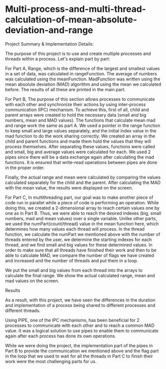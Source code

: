 # Multi-process-and-multi-thread-calculation-of-mean-absolute-deviation-and-range

Project Summary & Implementation Details:

The purpose of this project is to use and create multiple processes and threads within a process. Let's explain part by part:

For Part A, 
Range, which is the difference of the largest and smallest values in a set of data, was calculated in rangeFunction. The average of numbers was calculated using the meanFunction. MadFunction was written using the mean absolute deviation (MAD) algorithm and using the mean we calculated before. The results of all these are printed in the main part.

For Part B, 
The purpose of this section allows processes to communicate with each other and synchronize their actions by using inter-process communication (IPC) mechanism.
To achieve this, first of all, child and parent arrays were created to hold the necessary data (small and big numbers, mean and MAD values). The functions that calculate mean mad and range work the same as part A. We used a pointer in the range function to keep small and large values separately, and the initial index value in the mad function to do the work sharing correctly. We created an array in the child and parent functions and made them hold the values that they will process themselves. After separating these values, functions were called and small, big and average values were calculated for each. We used 2 pipes since there will be a data exchange again after calculating the mad functions. It is ensured that write-read operations between pipes are done in the proper order. 






Finally, the actual range and mean were calculated by comparing the values calculated separately for the child and the parent. After calculating the MAD with the mean value, the results were displayed on the screen.


For Part C, 
In multithreading part, our goal was to make another piece of code run in parallel while a piece of code is performing an operation. While doing this, we created a 2-dimensional array to reach certain values one by one as in Part B. Thus, we were able to reach the desired indexes (big, small numbers, mad and mean values) over a single variable. Unlike other parts, we used the numPart(count/thread) value in the mean function here, which determines how many values each thread will process.
In the thread function, we calculate the numPart we mentioned above with the number of threads entered by the user, we determine the starting indexes for each thread, and we find small and big values for these determined values.
In order to make sure that all threads have finished their work and then to be able to calculate MAD, we compare the number of flags we have created and increased and the number of threads and put them in a loop. 






We put the small and big values from each thread into the arrays to calculate the final range. We show the actual calculated range, mean and mad values on the screen.



Results

As a result, with this project, we have seen the differences in the duration and implementation of a process being shared to different processes and different threads.

Using PIPE, one of the IPC mechanisms, has been beneficial for 2 processes to communicate with each other and to reach a common MAD value. It was a logical solution to use pipes to enable them to communicate again after each process has done its own operations.

While we were doing the project, the implementation part of the pipes in Part B to provide the communication we mentioned above and the flag part in the loop that we used to wait for all the threads in Part C to finish their work were the most challenging parts for us.


